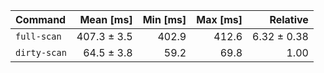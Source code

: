 | Command | Mean [ms] | Min [ms] | Max [ms] | Relative |
|:---|---:|---:|---:|---:|
| `full-scan` | 407.3 ± 3.5 | 402.9 | 412.6 | 6.32 ± 0.38 |
| `dirty-scan` | 64.5 ± 3.8 | 59.2 | 69.8 | 1.00 |

